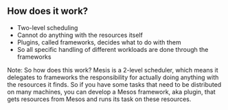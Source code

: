 ## How does it work?

* Two-level scheduling
* Cannot do anything with the resources itself
* Plugins, called frameworks, decides what to do with them
* So all specific handling of different workloads
  are done through the frameworks

Note:
So how does this work? Mesis is a 2-level scheduler, which means
it delegates to frameworks the responsibility for actually doing
anything with the resources it finds. So if you have some tasks
that need to be distributed on many machines, you can develop a
Mesos framework, aka plugin, that gets resources from Mesos and
runs its task on these resources.
